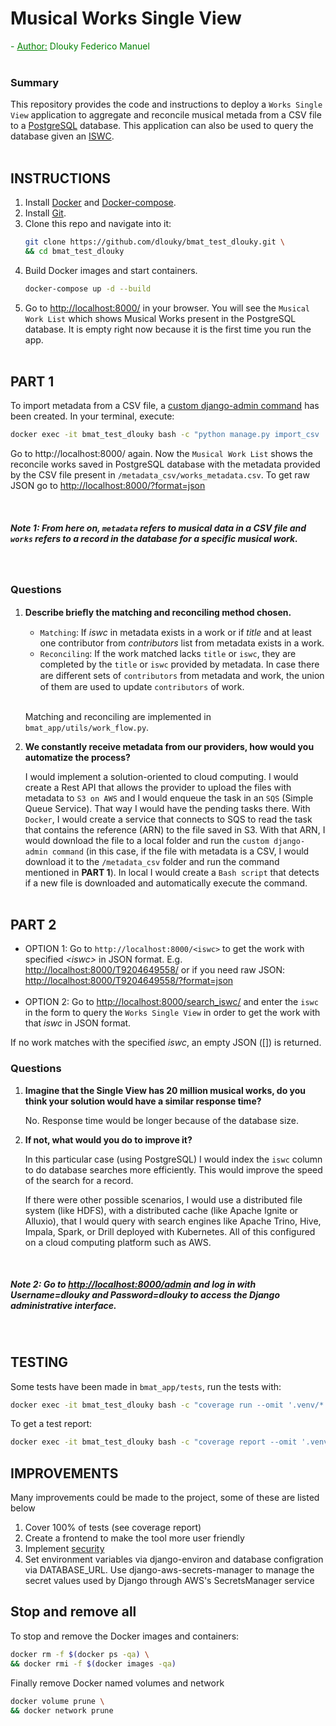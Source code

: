 # Musical Works Single View

<font color=green>
    - <span style="text-decoration:underline"> Author:</span> Dlouky Federico Manuel </font><br><br>

### Summary
This repository provides the code and instructions to deploy a `Works Single View` application to aggregate and reconcile musical metada from a CSV file to a [PostgreSQL](https://www.postgresql.org/) database. This application can also be used to query the database given an [ISWC](https://en.wikipedia.org/wiki/International_Standard_Musical_Work_Code).
<br><br>

## **INSTRUCTIONS**
1. Install [Docker](https://docs.docker.com/engine/install/) and [Docker-compose](https://docs.docker.com/compose/install/).
1. Install [Git](https://github.com/git-guides/install-git).
1. Clone this repo and navigate into it:
    ```bash
    git clone https://github.com/dlouky/bmat_test_dlouky.git \
    && cd bmat_test_dlouky
    ```
1. Build Docker images and start containers.
    ```bash
    docker-compose up -d --build
    ```
1. Go to [http://localhost:8000/](http://localhost:8000/) in your browser. You will see the `Musical Work List` which shows Musical Works present in the PostgreSQL database. It is empty right now because it is the first time you run the app.
<br><br>

## **PART 1**
To import metadata from a CSV file, a [custom django-admin command](https://docs.djangoproject.com/en/3.2/howto/custom-management-commands/) has been created. In your terminal, execute:
```bash
docker exec -it bmat_test_dlouky bash -c "python manage.py import_csv ./metadata_csv/works_metadata.csv"
```

Go to http://localhost:8000/ again. Now the `Musical Work List` shows the reconcile works saved in PostgreSQL database with the metadata provided by the CSV file present in `/metadata_csv/works_metadata.csv`. To get raw JSON go to [http://localhost:8000/?format=json](http://localhost:8000/?format=json)

<br>

##### *Note 1: From here on, `metadata` refers to musical data in a CSV file and `works` refers to a record in the database for a specific musical work.* 

<br>

### Questions
1. **Describe brieﬂy the matching and reconciling method chosen.**
    * `Matching`: If *iswc* in metadata exists in a work or if *title* and at least one contributor from *contributors* list from metadata exists in a work.
    * `Reconciling`: If the work matched lacks `title` or `iswc`, they are completed by the `title` or `iswc` provided by metadata. In case there are diﬀerent sets of `contributors` from metadata and work, the union of them are used to update `contributors` of work.<br><br>

    Matching and reconciling are implemented in `bmat_app/utils/work_flow.py`. 

1. **We constantly receive metadata from our providers, how would you automatize the process?**
    
    I would implement a solution-oriented to cloud computing. I would create a Rest API that allows the provider to upload the files with metadata to `S3 on AWS` and I would enqueue the task in an `SQS` (Simple Queue Service). That way I would have the pending tasks there. With `Docker`, I would create a service that connects to SQS to read the task that contains the reference (ARN) to the file saved in S3. With that ARN, I would download the file to a local folder and run the `custom django-admin command` (in this case, if the file with metadata is a CSV, I would download it to the `/metadata_csv` folder and run the command mentioned in **PART 1**). In local I would create a `Bash script` that detects if a new file is downloaded and automatically execute the command.
<br><br>
## **PART 2**

* OPTION 1: Go to `http://localhost:8000/<iswc>` to get the work with specified *\<iswc\>* in JSON format. E.g. [http://localhost:8000/T9204649558/](http://localhost:8000/T9204649558/) or if you need raw JSON: [http://localhost:8000/T9204649558/?format=json](http://localhost:8000/T9204649558/?format=json) <br><br>
* OPTION 2: Go to [http://localhost:8000/search_iswc/](http://localhost:8000/search_iswc/) and enter the `iswc` in the form to query the `Works Single View` in order to get the work with that *iswc* in JSON format. 

If no work matches with the specified *iswc*, an empty JSON ([]) is returned.

### Questions
1. **Imagine that the Single View has 20 million musical works, do you think your solution would have a similar response time?**

    No. Response time would be longer because of the database size.

1. **If not, what would you do to improve it?**

    In this particular case (using PostgreSQL) I would index the `iswc` column to do database searches more efficiently. This would improve the speed of the search for a record.
    
    If there were other possible scenarios, I would use a distributed file system (like HDFS), with a distributed cache (like Apache Ignite or Alluxio), that I would query with search engines like Apache Trino, Hive, Impala, Spark, or Drill deployed with Kubernetes. All of this configured on a cloud computing platform such as AWS.


<br>

##### *Note 2: Go to [http://localhost:8000/admin](http://localhost:8000/admin) and log in with Username=dlouky and Password=dlouky to access the Django administrative interface.*

<br>

## **TESTING**
Some tests have been made in `bmat_app/tests`, run the tests with:
```bash
docker exec -it bmat_test_dlouky bash -c "coverage run --omit '.venv/*' --source='.' manage.py test bmat_app -v 2 && coverage html"
``` 
To get a test report:
```bash
docker exec -it bmat_test_dlouky bash -c "coverage report --omit '.venv/*'"
```

## **IMPROVEMENTS**
Many improvements could be made to the project, some of these are listed below
1. Cover 100% of tests (see coverage report)
1. Create a frontend to make the tool more user friendly
1. Implement [security](https://docs.djangoproject.com/en/3.2/topics/security/)
1. Set environment variables via django-environ and database configration via DATABASE_URL. Use django-aws-secrets-manager to manage the secret values used by Django through AWS's SecretsManager service 

## **Stop and remove all**
To stop and remove the Docker images and containers:
```bash
docker rm -f $(docker ps -qa) \
&& docker rmi -f $(docker images -qa)
```
Finally remove Docker named volumes and network
```bash
docker volume prune \
&& docker network prune
```